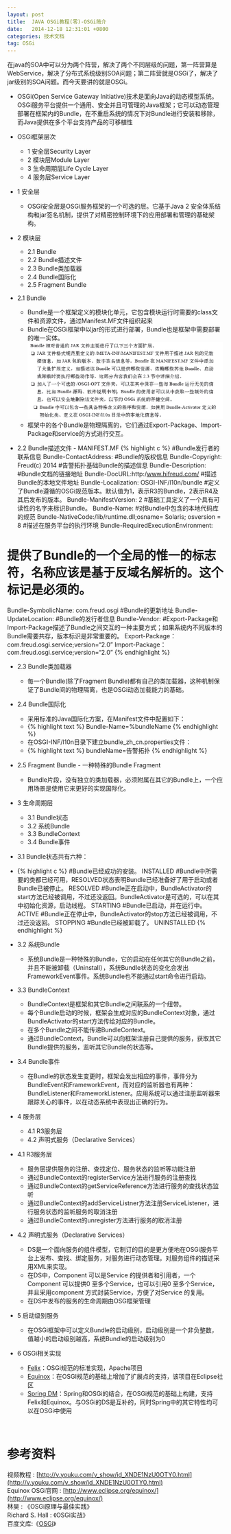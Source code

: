 ```yaml
---
layout: post
title:  JAVA OSGi教程(零)-OSGi简介
date:   2014-12-18 12:31:01 +0800
categories: 技术文档
tag: OSGi
---
```


在java的SOA中可以分为两个阵营，解决了两个不同层级的问题，第一阵营算是WebService，解决了分布式系统级别SOA问题；第二阵营就是OSGi了，解决了jar级别的SOA问题。而今天要讲的就是OSGi。

* OSGi(Open Service Gateway Initiative)技术是面向Java的动态模型系统。OSGi服务平台提供一个通用、安全并且可管理的Java框架；它可以动态管理部署在框架内的Bundle，在不重启系统的情况下对Bundle进行安装和移除，而Java提供在多个平台支持产品的可移植性

* OSGi框架层次
	- 1 安全层Security Layer	
	- 2 模块层Module Layer
	- 3 生命周期层Life Cycle Layer
	- 4 服务层Service Layer

* 1 安全层
	- OSGi安全层是OSGi服务框架的一个可选的层。它基于Java 2 安全体系结构和jar签名机制，提供了对精密控制环境下的应用部署和管理的基础架构。

* 2 模块层
	- 2.1 Bundle
	- 2.2 Bundle描述文件
	- 2.3 Bundle类加载器
	- 2.4 Bundle国际化
	- 2.5 Fragment Bundle

* 2.1 Bundle
	* Bundle是一个框架定义的模块化单元，它包含模块运行时需要的class文件和资源文件，通过Manifest.MF文件组织起来
	* Bundle在OSGi框架中以jar的形式进行部署，Bundle也是框架中需要部署的唯一实体。
	![difference between jar and osgi](/images/blog/osgi/0_introduction/1_difference_between_OSGI-bundle_and_Jar.png)
	* 框架中的各个Bundle是物理隔离的，它们通过Export-Package、Import-Package和service的方式进行交互。

* 2.2 Bundle描述文件 - MANIFEST.MF
{% highlight c %}
#Bundle发行者的联系信息
Bundle-ContactAddress:
#Bundle的版权信息
Bundle-Copyright: Freud(c) 2014
#告警拓扑基础Bundle的描述信息
Bundle-Description: 
#Bundle文档的链接地址
Bundle-DocURL:http:/www.hifreud.com/
#描述Bundle的本地文件地址
Bundle-Localization: OSGI-INF/l10n/bundle
#定义了Bundle遵循的OSGi规范版本。默认值为1，表示R3的Bundle，2表示R4及其后发布的版本。
Bundle-ManifestVersion: 2
#基础工具定义了一个具有可读性的名字来标识Bundle。
Bundle-Name: 
#对Bundle中包含的本地代码库的规范
Bundle-NativeCode:/lib/runtime.dll;osname= Solaris; osversion = 8
#描述在服务平台的执行环境
Bundle-RequiredExecutionEnvironment:
# 提供了Bundle的一个全局的惟一的标志符，名称应该是基于反域名解析的。这个标记是必须的。
Bundle-SymbolicName: com.freud.osgi
#Bundle的更新地址
Bundle-UpdateLocation: 
#Bundle的发行者信息
Bundle-Vendor: 
#Export-Package和Import-Package描述了Bundle之间交互的一种主要方式；如果系统内不同版本的Bundle需要共存，版本标识是非常重要的。
Export-Package：com.freud.osgi.service;version=“2.0”
Import-Package：com.freud.osgi.service;version=“2.0”
{% endhighlight %}

* 2.3 Bundle类加载器
	* 每一个Bundle(除了Fragment Bundle)都有自己的类加载器，这种机制保证了Bundle间的物理隔离，也是OSGi动态加载能力的基础。

* 2.4 Bundle国际化
	* 采用标准的Java国际化方案，在Manifest文件中配置如下：
	* {% highlight text %}
	Bundle-Name=%bundleName
	{% endhighlight %}
	* 在OSGI-INF/l10n目录下建立bundle_zh_cn.properties文件：
	* {% highlight text %}
	bundleName=告警拓扑
	{% endhighlight %}

* 2.5 Fragment Bundle - 一种特殊的Bundle Fragment
	* Bundle片段，没有独立的类加载器，必须附属在其它的Bundle上，一个应用场景是使用它来更好的实现国际化。

* 3 生命周期层
	* 3.1 Bundle状态
	* 3.2 系统Bundle
	* 3.3 BundleContext
	* 3.4 Bundle事件

* 3.1 Bundle状态共有六种：
* {% highlight c %}
#Bundle已经成功的安装。
INSTALLED
#Bundle中所需要的类都已经可用，RESOLVED状态表明Bundle已经准备好了用于启动或者Bundle已被停止。
RESOLVED
#Bundle正在启动中，BundleActivator的start方法已经被调用，不过还没返回。BundleActivator是可选的，可以在其中初始化资源，启动线程。
STARTING
#Bundle已启动，并在运行中。
ACTIVE
#Bundle正在停止中，BundleActivator的stop方法已经被调用，不过还没返回。
STOPPING
#Bundle已经被卸载了。
UNINSTALLED
{% endhighlight %}


* 3.2 系统Bundle
	* 系统Bundle是一种特殊的Bundle，它的启动在任何其它的Bundle之前，并且不能被卸载（Uninstall），系统Bundle状态的变化会发出FrameworkEvent事件。系统Bundle也不能通过start命令进行启动。

* 3.3 BundleContext
	* BundleContext是框架和其它Bundle之间联系的一个纽带。
	* 每个Bundle启动的时候，框架会生成对应的BundleContext对象，通过BundleActivator的start方法传给对应的Bundle。
	* 在多个Bundle之间不能传递BundleContext。
	* 通过BundleContext，Bundle可以向框架注册自己提供的服务，获取其它Bundle提供的服务，监听其它Bundle的状态等。

* 3.4 Bundle事件
	* 在Bundle的状态发生变更时，框架会发出相应的事件，事件分为BundleEvent和FrameworkEvent，而对应的监听器也有两种：BundleListener和FrameworkListener。应用系统可以通过注册监听器来跟踪关心的事件，以在动态系统中表现出正确的行为。


* 4 服务层
	* 4.1 R3服务层
	* 4.2 声明式服务（Declarative Services）

* 4.1 R3服务层
	* 服务层提供服务的注册、查找定位、服务状态的监听等功能注册
	* 通过BundleContext的registerService方法进行服务的注册查找
	* 通过BundleContext的getServiceReference方法进行服务的查找状态监听
	* 通过BundleContext的addServiceListner方法注册ServiceListener，进行服务状态的监听服务的取消注册
	* 通过BundleContext的unregister方法进行服务的取消注册

* 4.2 声明式服务（Declarative Services）
	* DS是一个面向服务的组件模型，它制订的目的是更方便地在OSGi服务平台上发布、查找、绑定服务，对服务进行动态管理。对服务组件的描述采用XML来实现。
	* 在DS中，Component 可以是Service 的提供者和引用者，一个Component 可以提供0 至多个Service，也可以引用0 至多个Service，并且采用component 方式封装Service，方便了对Service 的复用。
	* 在DS中发布的服务的生命周期由OSG框架管理

* 5 启动级别服务
	* 在OSGi框架中可以定义Bundle的启动级别，启动级别是一个非负整数，值越小的启动级别越高，系统Bundle的启动级别为0

* 6 OSGi相关实现
	* [Felix](http://felix.apache.org/)：OSGi规范的标准实现，Apache项目
	* [Equinox](http://www.eclipse.org/equinox/)：在OSGI规范的基础上增加了扩展点的支持，该项目在Eclipse社区
	* [Spring DM](http://spring.io/projects)：Spring和OSGi的结合，在OSGi规范的基础上构建，支持Felix和Equinox。与OSGi的DS是互补的，同时Spring中的其它特性均可以在OSGi中使用

<br/>

参考资料
================================

视频教程 : [http://v.youku.com/v_show/id_XNDE1NzU0OTY0.html](http://v.youku.com/v_show/id_XNDE1NzU0OTY0.html)
<br/>
Equinox OSGi官网 : [http://www.eclipse.org/equinox/](http://www.eclipse.org/equinox/)
<br/>
林昊 : 《OSGi原理与最佳实践》
<br/>
Richard S. Hall : 《OSGi实战》
<br />
百度文库:《[OSGi](http://wenku.baidu.com/link?url=qXGnTGaAYk__uLiPohhnQpfyR-yWsyW88GFmyREDf4EyHiFd1dulfX8-7K698euO98UryZKd2QPEMbtVoX--5IRRA-QVFrDvy6kh49e4sBy)》